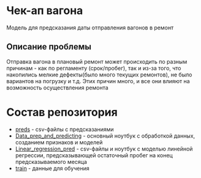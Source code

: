 # Чек-ап вагона

Модель для предсказания даты отправления вагонов в ремонт

## Описание проблемы 
Отправка вагона в плановый ремонт может происходить по разным причинам - как по регламенту (срок/пробег), так и из-за того, что накопились мелкие дефекты(было много текущих ремонтов), не было вариантов на погрузку и т.д. Этих причин много, и все они влияют на возможность осуществления ремонта

# Состав репозитория
* [preds](./preds) - csv-файлы с предсказаниями
* [Data_prep_and_predicting](./Data_prep_and_predicting) - основный ноутбук с обработкой данных, созданием признаков и моделей
* [Linear_regression_pred](./Linear_regression_pred) - csv-файлы и ноутбук с моделью линейной регрессии, предсказывающей остаточный пробег на конец предсказываемого месяца
* [train](./train) - данные для обучения
